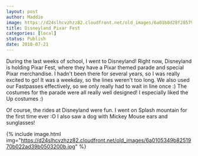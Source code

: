 ```yaml
---
layout: post
author: Maddie
image: https://d24slhcvzhzz82.cloudfront.net/old_images/6a01b8d28f2857970c022ad3552fd2200c-pi.jpg
title: Disneyland Pixar Fest
categories: [local]
status: Publish
date: 2018-07-21
---
```


During the last weeks of school, I went to Disneyland! Right now, Disneyland is holding Pixar Fest, where they have a Pixar themed parade and special Pixar merchandise. I hadn't been there for several years, so I was really excited to go! It was a weekday, so the lines weren't too long. We also used our Fastpasses effectively, so we only really had to wait in line once :)
The costumes for the parade were all really well designed! I especially liked the Up costumes :)

Of course, the rides at Disneyland were fun. I went on Splash mountain for the first time ever :O I also saw a dog with Mickey Mouse ears and sunglasses!


{% include image.html img="https://d24slhcvzhzz82.cloudfront.net/old_images/6a0105349b8251970b022ad39b0503200b.jpg" %}
